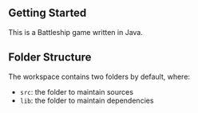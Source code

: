 ## Getting Started

This is a Battleship game written in Java.

## Folder Structure

The workspace contains two folders by default, where:

- `src`: the folder to maintain sources
- `lib`: the folder to maintain dependencies
